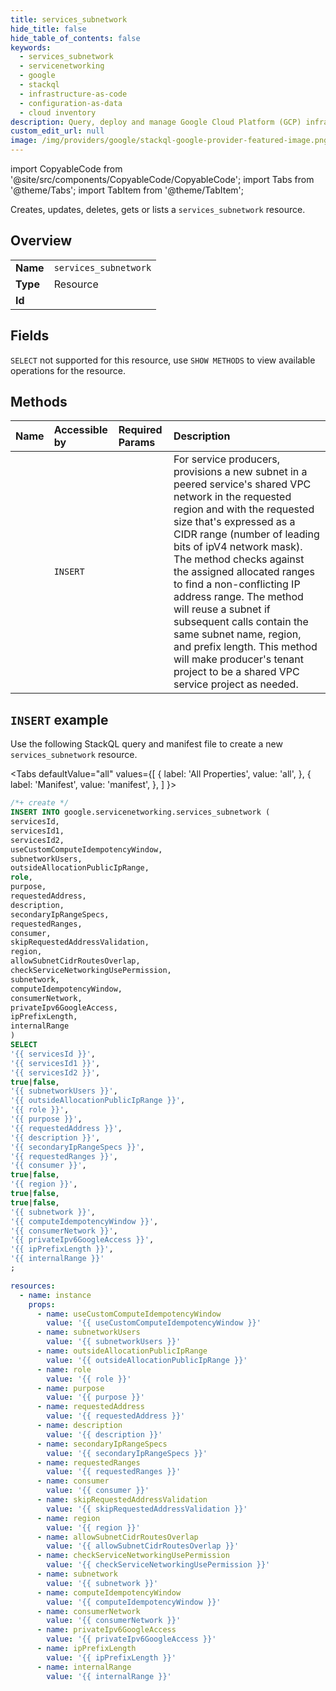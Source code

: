 ```yaml
---
title: services_subnetwork
hide_title: false
hide_table_of_contents: false
keywords:
  - services_subnetwork
  - servicenetworking
  - google
  - stackql
  - infrastructure-as-code
  - configuration-as-data
  - cloud inventory
description: Query, deploy and manage Google Cloud Platform (GCP) infrastructure and resources using SQL
custom_edit_url: null
image: /img/providers/google/stackql-google-provider-featured-image.png
---
```


import CopyableCode from '@site/src/components/CopyableCode/CopyableCode';
import Tabs from '@theme/Tabs';
import TabItem from '@theme/TabItem';

Creates, updates, deletes, gets or lists a <code>services_subnetwork</code> resource.

## Overview
<table><tbody>
<tr><td><b>Name</b></td><td><code>services_subnetwork</code></td></tr>
<tr><td><b>Type</b></td><td>Resource</td></tr>
<tr><td><b>Id</b></td><td><CopyableCode code="google.servicenetworking.services_subnetwork" /></td></tr>
</tbody></table>

## Fields
`SELECT` not supported for this resource, use `SHOW METHODS` to view available operations for the resource.


## Methods
| Name | Accessible by | Required Params | Description |
|:-----|:--------------|:----------------|:------------|
| <CopyableCode code="add_subnetwork" /> | `INSERT` | <CopyableCode code="servicesId, servicesId1, servicesId2" /> | For service producers, provisions a new subnet in a peered service's shared VPC network in the requested region and with the requested size that's expressed as a CIDR range (number of leading bits of ipV4 network mask). The method checks against the assigned allocated ranges to find a non-conflicting IP address range. The method will reuse a subnet if subsequent calls contain the same subnet name, region, and prefix length. This method will make producer's tenant project to be a shared VPC service project as needed. |

## `INSERT` example

Use the following StackQL query and manifest file to create a new <code>services_subnetwork</code> resource.

<Tabs
    defaultValue="all"
    values={[
        { label: 'All Properties', value: 'all', },
        { label: 'Manifest', value: 'manifest', },
    ]
}>
<TabItem value="all">

```sql
/*+ create */
INSERT INTO google.servicenetworking.services_subnetwork (
servicesId,
servicesId1,
servicesId2,
useCustomComputeIdempotencyWindow,
subnetworkUsers,
outsideAllocationPublicIpRange,
role,
purpose,
requestedAddress,
description,
secondaryIpRangeSpecs,
requestedRanges,
consumer,
skipRequestedAddressValidation,
region,
allowSubnetCidrRoutesOverlap,
checkServiceNetworkingUsePermission,
subnetwork,
computeIdempotencyWindow,
consumerNetwork,
privateIpv6GoogleAccess,
ipPrefixLength,
internalRange
)
SELECT 
'{{ servicesId }}',
'{{ servicesId1 }}',
'{{ servicesId2 }}',
true|false,
'{{ subnetworkUsers }}',
'{{ outsideAllocationPublicIpRange }}',
'{{ role }}',
'{{ purpose }}',
'{{ requestedAddress }}',
'{{ description }}',
'{{ secondaryIpRangeSpecs }}',
'{{ requestedRanges }}',
'{{ consumer }}',
true|false,
'{{ region }}',
true|false,
true|false,
'{{ subnetwork }}',
'{{ computeIdempotencyWindow }}',
'{{ consumerNetwork }}',
'{{ privateIpv6GoogleAccess }}',
'{{ ipPrefixLength }}',
'{{ internalRange }}'
;
```
</TabItem>
<TabItem value="manifest">

```yaml
resources:
  - name: instance
    props:
      - name: useCustomComputeIdempotencyWindow
        value: '{{ useCustomComputeIdempotencyWindow }}'
      - name: subnetworkUsers
        value: '{{ subnetworkUsers }}'
      - name: outsideAllocationPublicIpRange
        value: '{{ outsideAllocationPublicIpRange }}'
      - name: role
        value: '{{ role }}'
      - name: purpose
        value: '{{ purpose }}'
      - name: requestedAddress
        value: '{{ requestedAddress }}'
      - name: description
        value: '{{ description }}'
      - name: secondaryIpRangeSpecs
        value: '{{ secondaryIpRangeSpecs }}'
      - name: requestedRanges
        value: '{{ requestedRanges }}'
      - name: consumer
        value: '{{ consumer }}'
      - name: skipRequestedAddressValidation
        value: '{{ skipRequestedAddressValidation }}'
      - name: region
        value: '{{ region }}'
      - name: allowSubnetCidrRoutesOverlap
        value: '{{ allowSubnetCidrRoutesOverlap }}'
      - name: checkServiceNetworkingUsePermission
        value: '{{ checkServiceNetworkingUsePermission }}'
      - name: subnetwork
        value: '{{ subnetwork }}'
      - name: computeIdempotencyWindow
        value: '{{ computeIdempotencyWindow }}'
      - name: consumerNetwork
        value: '{{ consumerNetwork }}'
      - name: privateIpv6GoogleAccess
        value: '{{ privateIpv6GoogleAccess }}'
      - name: ipPrefixLength
        value: '{{ ipPrefixLength }}'
      - name: internalRange
        value: '{{ internalRange }}'

```
</TabItem>
</Tabs>
